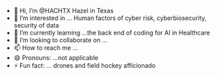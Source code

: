 - 👋 Hi, I’m @HACHTX Hazel in Texas
- 👀 I’m interested in ... Human factors of cyber risk, cyberbiosecurity, security of data
- 🌱 I’m currently learning ...the back end of coding for AI in Healthcare
- 💞️ I’m looking to collaborate on ...
- 📫 How to reach me ...
- 😄 Pronouns: ...not applicable
- ⚡ Fun fact: ... drones and field hockey afficionado

<!---
HACHTX/HACHTX is a ✨ special ✨ repository because its `README.md` (this file) appears on your GitHub profile.
You can click the Preview link to take a look at your changes.
--->
